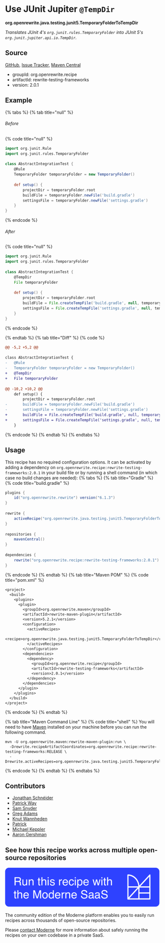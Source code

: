 # Use JUnit Jupiter `@TempDir`

**org.openrewrite.java.testing.junit5.TemporaryFolderToTempDir**

_Translates JUnit 4's `org.junit.rules.TemporaryFolder` into JUnit 5's `org.junit.jupiter.api.io.TempDir`._

## Source

[GitHub](https://github.com/openrewrite/rewrite-testing-frameworks/blob/main/src/main/java/org/openrewrite/java/testing/junit5/TemporaryFolderToTempDir.java), [Issue Tracker](https://github.com/openrewrite/rewrite-testing-frameworks/issues), [Maven Central](https://central.sonatype.com/artifact/org.openrewrite.recipe/rewrite-testing-frameworks/2.0.1/jar)

* groupId: org.openrewrite.recipe
* artifactId: rewrite-testing-frameworks
* version: 2.0.1

## Example


{% tabs %}
{% tab title="null" %}

###### Before
{% code title="null" %}
```groovy
import org.junit.Rule
import org.junit.rules.TemporaryFolder

class AbstractIntegrationTest {
    @Rule
    TemporaryFolder temporaryFolder = new TemporaryFolder()

    def setup() {
        projectDir = temporaryFolder.root
        buildFile = temporaryFolder.newFile('build.gradle')
        settingsFile = temporaryFolder.newFile('settings.gradle')
    }
}
```
{% endcode %}

###### After
{% code title="null" %}
```groovy
import org.junit.Rule
import org.junit.rules.TemporaryFolder

class AbstractIntegrationTest {
    @TempDir
    File temporaryFolder

    def setup() {
        projectDir = temporaryFolder.root
        buildFile = File.createTempFile('build.gradle', null, temporaryFolder)
        settingsFile = File.createTempFile('settings.gradle', null, temporaryFolder)
    }
}
```
{% endcode %}

{% endtab %}
{% tab title="Diff" %}
{% code %}
```diff
@@ -5,2 +5,2 @@

class AbstractIntegrationTest {
-   @Rule
-   TemporaryFolder temporaryFolder = new TemporaryFolder()
+   @TempDir
+   File temporaryFolder

@@ -10,2 +10,2 @@
    def setup() {
        projectDir = temporaryFolder.root
-       buildFile = temporaryFolder.newFile('build.gradle')
-       settingsFile = temporaryFolder.newFile('settings.gradle')
+       buildFile = File.createTempFile('build.gradle', null, temporaryFolder)
+       settingsFile = File.createTempFile('settings.gradle', null, temporaryFolder)
    }
```
{% endcode %}
{% endtab %}
{% endtabs %}


## Usage

This recipe has no required configuration options. It can be activated by adding a dependency on `org.openrewrite.recipe:rewrite-testing-frameworks:2.0.1` in your build file or by running a shell command (in which case no build changes are needed): 
{% tabs %}
{% tab title="Gradle" %}
{% code title="build.gradle" %}
```groovy
plugins {
    id("org.openrewrite.rewrite") version("6.1.3")
}

rewrite {
    activeRecipe("org.openrewrite.java.testing.junit5.TemporaryFolderToTempDir")
}

repositories {
    mavenCentral()
}

dependencies {
    rewrite("org.openrewrite.recipe:rewrite-testing-frameworks:2.0.1")
}
```
{% endcode %}
{% endtab %}
{% tab title="Maven POM" %}
{% code title="pom.xml" %}
```markup
<project>
  <build>
    <plugins>
      <plugin>
        <groupId>org.openrewrite.maven</groupId>
        <artifactId>rewrite-maven-plugin</artifactId>
        <version>5.2.1</version>
        <configuration>
          <activeRecipes>
            <recipe>org.openrewrite.java.testing.junit5.TemporaryFolderToTempDir</recipe>
          </activeRecipes>
        </configuration>
        <dependencies>
          <dependency>
            <groupId>org.openrewrite.recipe</groupId>
            <artifactId>rewrite-testing-frameworks</artifactId>
            <version>2.0.1</version>
          </dependency>
        </dependencies>
      </plugin>
    </plugins>
  </build>
</project>
```
{% endcode %}
{% endtab %}

{% tab title="Maven Command Line" %}
{% code title="shell" %}
You will need to have [Maven](https://maven.apache.org/download.cgi) installed on your machine before you can run the following command.

```shell
mvn -U org.openrewrite.maven:rewrite-maven-plugin:run \
  -Drewrite.recipeArtifactCoordinates=org.openrewrite.recipe:rewrite-testing-frameworks:RELEASE \
  -Drewrite.activeRecipes=org.openrewrite.java.testing.junit5.TemporaryFolderToTempDir
```
{% endcode %}
{% endtab %}
{% endtabs %}

## Contributors
* [Jonathan Schnéider](jkschneider@gmail.com)
* [Patrick Way](pway99@users.noreply.github.com)
* [Sam Snyder](sam@moderne.io)
* [Greg Adams](greg@moderne.io)
* [Knut Wannheden](knut@moderne.io)
* [Patrick](patway99@gmail.com)
* [Michael Keppler](bananeweizen@gmx.de)
* [Aaron Gershman](aegershman@gmail.com)


## See how this recipe works across multiple open-source repositories

[![Moderne Link Image](/.gitbook/assets/ModerneRecipeButton.png)](https://app.moderne.io/recipes/org.openrewrite.java.testing.junit5.TemporaryFolderToTempDir)

The community edition of the Moderne platform enables you to easily run recipes across thousands of open-source repositories.

Please [contact Moderne](https://moderne.io/product) for more information about safely running the recipes on your own codebase in a private SaaS.
